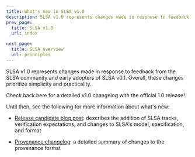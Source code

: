 ```yaml
---
title: What's new in SLSA v1.0
description: SLSA v1.0 represents changes made in response to feedback from the SLSA community and early adopters of SLSA v0.1. Overall, these changes prioritize simplicity and practicality.
prev_page:
  title: SLSA v1.0
  url: index

next_page:
  title: SLSA overview
  url: principles
---
```


SLSA v1.0 represents changes made in response to feedback from the SLSA
community and early adopters of SLSA v0.1. Overall, these changes
prioritize simplicity and practicality.

Check back here for a detailed v1.0 changelog with the official 1.0 release!

Until then, see the following for more information about what's new:

-   [Release candidate blog post](/blog/2023/02/slsa-v1-rc): describes the
    addition of SLSA tracks, verification expectations, and changes to SLSA's
    model, specification, and format

-   [Provenance changelog](/provenance/v1-rc1#v10-draft): a detailed summary of
    changes to the provenance format
